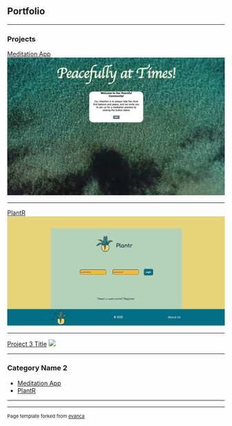 ## Portfolio

---

### Projects  

[Meditation App](/sample_page)
<img src="images/meditation_welcome.png?raw=true"/>

---
[PlantR](/pdf/sample_presentation.pdf)
<img src="images/plantr.png?raw=true"/>

---
[Project 3 Title](http://example.com/)
<img src="images/dummy_thumbnail.jpg?raw=true"/>

---

### Category Name 2

- [Meditation App](https://github.com/kjdonoghue/Meditation-App)
- [PlantR](https://github.com/cristinahdz29/Plantr)

---




---
<p style="font-size:11px">Page template forked from <a href="https://github.com/evanca/quick-portfolio">evanca</a></p>
<!-- Remove above link if you don't want to attibute -->
